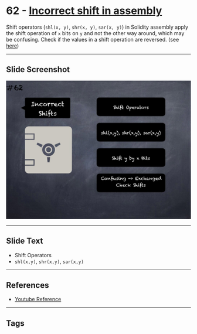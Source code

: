 # 62 - [Incorrect shift in assembly](Incorrect%20shift%20in%20assembly.md)
Shift operators (`shl(x, y)`, `shr(x, y)`, `sar(x, y)`) in Solidity assembly apply the shift operation of `x` bits on `y` and not the other way around, which may be confusing. Check if the values in a shift operation are reversed. (see [here](https://github.com/crytic/slither/wiki/Detector-Documentation#incorrect-shift-in-assembly))
___
## Slide Screenshot
![062.jpg](../../images/4.%20Pitfalls%20and%20Best%20Practices%20101/062.jpg)
___
## Slide Text
- Shift Operators
- `shl(x,y)`, `shr(x,y)`, `sar(x,y)`
___
## References
- [Youtube Reference](https://youtu.be/byA3MLLiKMM?t=68)
___
## Tags